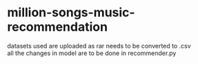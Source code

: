 # million-songs-music-recommendation


datasets used are uploaded as rar needs to be converted to .csv  <br/>
all the changes in model are to be done in recommender.py 
